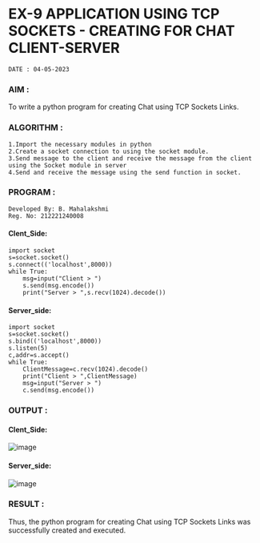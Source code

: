 # EX-9 APPLICATION USING TCP SOCKETS - CREATING FOR CHAT CLIENT-SERVER
```
DATE : 04-05-2023
```
### AIM :
To write a python program for creating Chat using TCP Sockets Links.

### ALGORITHM :
```
1.Import the necessary modules in python
2.Create a socket connection to using the socket module.
3.Send message to the client and receive the message from the client using the Socket module in server
4.Send and receive the message using the send function in socket.
```
### PROGRAM :
```
Developed By: B. Mahalakshmi
Reg. No: 212221240008
```
#### Clent_Side:
```
import socket
s=socket.socket()
s.connect(('localhost',8000))
while True:
    msg=input("Client > ")
    s.send(msg.encode())
    print("Server > ",s.recv(1024).decode())
```
#### Server_side:
```
import socket
s=socket.socket()
s.bind(('localhost',8000))
s.listen(5)
c,addr=s.accept()
while True:
    ClientMessage=c.recv(1024).decode()
    print("Client > ",ClientMessage)
    msg=input("Server > ")
    c.send(msg.encode())
```
### OUTPUT :
#### Clent_Side:
![image](https://github.com/Pavan-Gv/EX-9/assets/94827772/c7e54cb6-b938-42ce-b78a-a139979125e6)
#### Server_side:
![image](https://github.com/Pavan-Gv/EX-9/assets/94827772/cd9cf58c-7e0a-4419-b7ef-4cba7515c806)
### RESULT :
Thus, the python program for creating Chat using TCP Sockets Links was successfully created and executed.
